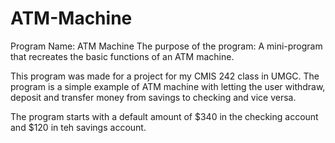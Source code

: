 # ATM-Machine

Program Name: ATM Machine
The purpose of the program:
A mini-program that recreates the basic functions of an ATM machine.

This program was made for a project for my CMIS 242 class in UMGC.
The program is a simple example of ATM machine with letting the user withdraw, deposit and transfer money from savings to checking and vice versa.

The program starts with a default amount of $340 in the checking account and $120 in teh savings account.

